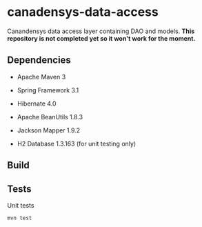 canadensys-data-access
======================

Canandensys data access layer containing DAO and models.
__This repository is not completed yet so it won't work for the moment.__

Dependencies
------------
* Apache Maven 3
* Spring Framework 3.1
* Hibernate 4.0
* Apache BeanUtils 1.8.3
* Jackson Mapper 1.9.2

* H2 Database 1.3.163 (for unit testing only)

Build
-----

Tests
-----
Unit tests
```
mvn test
```